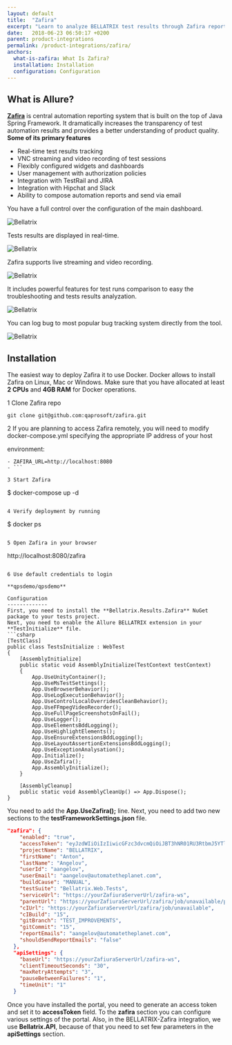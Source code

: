 ```yaml
---
layout: default
title:  "Zafira"
excerpt: "Learn to analyze BELLATRIX test results through Zafira report portal."
date:   2018-06-23 06:50:17 +0200
parent: product-integrations
permalink: /product-integrations/zafira/
anchors:
  what-is-zafira: What Is Zafira?
  installation: Installation
  configuration: Configuration
---
```

What is Allure?
-------
**[Zafira](http://qaprosoft.github.io/zafira/)** is central automation reporting system that is built on the top of Java Spring Framework. It dramatically increases the transparency of test automation results and provides a better understanding of product quality. 
**Some of its primary features**
- Real-time test results tracking
- VNC streaming and video recording of test sessions
- Flexibly configured widgets and dashboards
- User management with authorization policies
- Integration with TestRail and JIRA
- Integration with Hipchat and Slack
- Ability to compose automation reports and send via email

You have a full control over the configuration of the main dashboard.

![Bellatrix](images/zafira-configurable-dashboards.png)

Tests results are displayed in real-time.

![Bellatrix](images/zafira-feature_testrun_results.png)

Zafira supports live streaming and video recording.

![Bellatrix](images/zafira-feature_live_streaming.png)

It includes powerful features for test runs comparison to easy the troubleshooting and tests results analyzation.

![Bellatrix](images/zafira-feature_testruns_comparison.png)

You can log bug to most popular bug tracking system directly from the tool.

![Bellatrix](images/zafira-feature_test_issues.png)

Installation
------------------
The easiest way to deploy Zafira it to use Docker. Docker allows to install Zafira on Linux, Mac or Windows. Make sure that you have allocated at least **2 CPUs** and **4GB RAM** for Docker operations.

1 Clone Zafira repo
```
git clone git@github.com:qaprosoft/zafira.git
```

2 If you are planning to access Zafira remotely, you will need to modify docker-compose.yml specifying the appropriate IP address of your host

environment: 
```
- ZAFIRA_URL=http://localhost:8080
- ```

3 Start Zafira
```
$ docker-compose up -d
```

4 Verify deployment by running
```
$ docker ps
```

5 Open Zafira in your browser
```
http://localhost:8080/zafira
```

6 Use default credentials to login

**qpsdemo/qpsdemo**

Configuration
-------------
First, you need to install the **Bellatrix.Results.Zafira** NuGet package to your tests project.
Next, you need to enable the Allure BELLATRIX extension in your **TestInitialize** file.
```csharp
[TestClass]
public class TestsInitialize : WebTest
{
    [AssemblyInitialize]
    public static void AssemblyInitialize(TestContext testContext)
    {
        App.UseUnityContainer();
        App.UseMsTestSettings();
        App.UseBrowserBehavior();
        App.UseLogExecutionBehavior();
        App.UseControlLocalOverridesCleanBehavior();
        App.UseFFmpegVideoRecorder();
        App.UseFullPageScreenshotsOnFail();
        App.UseLogger();
        App.UseElementsBddLogging();
        App.UseHighlightElements();
        App.UseEnsureExtensionsBddLogging();
        App.UseLayoutAssertionExtensionsBddLogging();
        App.UseExceptionAnalysation();
        App.Initialize();
        App.UseZafira();
        App.AssemblyInitialize();
    }

    [AssemblyCleanup]
    public static void AssemblyCleanUp() => App.Dispose();
}
```
You need to add the **App.UseZafira();** line.
Next, you need to add two new sections to the **testFrameworkSettings.json** file.

```json
"zafira": {
    "enabled": "true",
    "accessToken": "eyJzdWIiOiIzIiwicGFzc3dvcmQiOiJBT3hNR01RU3RtbmJ5YTlZZzZ4UmMxdk9UY2FxQzRUYSIsInRlbmFudCI6ImJlbGxhdHJpeC",
    "projectName": "BELLATRIX",
    "firstName": "Anton",
    "lastName": "Angelov",
    "userId": "aangelov",
    "userEmail": "aangelov@automatetheplanet.com",
    "buildCause": "MANUAL",
    "testSuite": "Bellatrix.Web.Tests",
    "serviceUrl": "https://yourZafiuraServerUrl/zafira-ws",
    "parentUrl": "https://yourZafiuraServerUrl/zafira/job/unavailable/parent",
    "cIUrl": "https://yourZafiuraServerUrl/zafira/job/unavailable",
    "cIBuild": "15",
    "gitBranch": "TEST_IMPROVEMENTS",
    "gitCommit": "15",
    "reportEmails": "aangelov@automatetheplanet.com",
    "shouldSendReportEmails": "false"
  },
  "apiSettings": {
    "baseUrl": "https://yourZafiuraServerUrl/zafira-ws",
    "clientTimeoutSeconds": "30",
    "maxRetryAttempts": "3",
    "pauseBetweenFailures": "1",
    "timeUnit": "1"
  }
```
Once you have installed the portal, you need to generate an access token and set it to **accessToken** field.
To the **zafira** section you can configure various settings of the portal. Also, in the BELLATRIX-Zafira integration, we use **Bellatrix.API**, because of that you need to set few parameters in the **apiSettings** section.